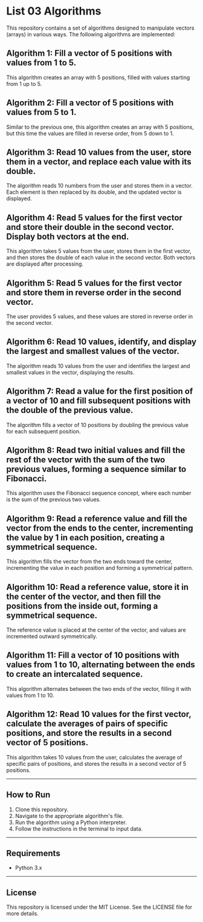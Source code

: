 # List 03 Algorithms

This repository contains a set of algorithms designed to manipulate vectors (arrays) in various ways. The following algorithms are implemented:

## Algorithm 1: Fill a vector of 5 positions with values from 1 to 5.
This algorithm creates an array with 5 positions, filled with values starting from 1 up to 5.

## Algorithm 2: Fill a vector of 5 positions with values from 5 to 1.
Similar to the previous one, this algorithm creates an array with 5 positions, but this time the values are filled in reverse order, from 5 down to 1.

## Algorithm 3: Read 10 values from the user, store them in a vector, and replace each value with its double.
The algorithm reads 10 numbers from the user and stores them in a vector. Each element is then replaced by its double, and the updated vector is displayed.

## Algorithm 4: Read 5 values for the first vector and store their double in the second vector. Display both vectors at the end.
This algorithm takes 5 values from the user, stores them in the first vector, and then stores the double of each value in the second vector. Both vectors are displayed after processing.

## Algorithm 5: Read 5 values for the first vector and store them in reverse order in the second vector.
The user provides 5 values, and these values are stored in reverse order in the second vector.

## Algorithm 6: Read 10 values, identify, and display the largest and smallest values of the vector.
The algorithm reads 10 values from the user and identifies the largest and smallest values in the vector, displaying the results.

## Algorithm 7: Read a value for the first position of a vector of 10 and fill subsequent positions with the double of the previous value.
The algorithm fills a vector of 10 positions by doubling the previous value for each subsequent position.

## Algorithm 8: Read two initial values and fill the rest of the vector with the sum of the two previous values, forming a sequence similar to Fibonacci.
This algorithm uses the Fibonacci sequence concept, where each number is the sum of the previous two values.

## Algorithm 9: Read a reference value and fill the vector from the ends to the center, incrementing the value by 1 in each position, creating a symmetrical sequence.
This algorithm fills the vector from the two ends toward the center, incrementing the value in each position and forming a symmetrical pattern.

## Algorithm 10: Read a reference value, store it in the center of the vector, and then fill the positions from the inside out, forming a symmetrical sequence.
The reference value is placed at the center of the vector, and values are incremented outward symmetrically.

## Algorithm 11: Fill a vector of 10 positions with values from 1 to 10, alternating between the ends to create an intercalated sequence.
This algorithm alternates between the two ends of the vector, filling it with values from 1 to 10.

## Algorithm 12: Read 10 values for the first vector, calculate the averages of pairs of specific positions, and store the results in a second vector of 5 positions.
This algorithm takes 10 values from the user, calculates the average of specific pairs of positions, and stores the results in a second vector of 5 positions.

---

## How to Run

1. Clone this repository.
2. Navigate to the appropriate algorithm's file.
3. Run the algorithm using a Python interpreter.
4. Follow the instructions in the terminal to input data.

---

## Requirements

- Python 3.x

---

## License

This repository is licensed under the MIT License. See the LICENSE file for more details.
